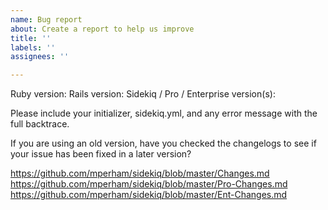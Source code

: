 ```yaml
---
name: Bug report
about: Create a report to help us improve
title: ''
labels: ''
assignees: ''

---
```


Ruby version:
Rails version:
Sidekiq / Pro / Enterprise version(s):

Please include your initializer, sidekiq.yml, and any error message with the full backtrace.

If you are using an old version, have you checked the changelogs to see if your issue has been fixed in a later version?

https://github.com/mperham/sidekiq/blob/master/Changes.md
https://github.com/mperham/sidekiq/blob/master/Pro-Changes.md
https://github.com/mperham/sidekiq/blob/master/Ent-Changes.md
